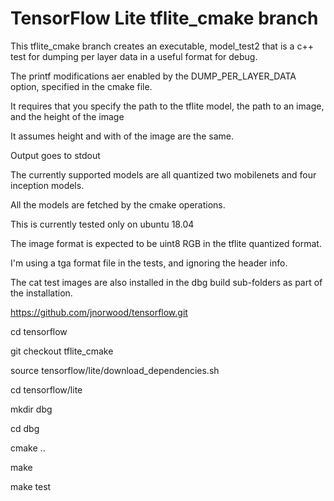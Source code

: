 # TensorFlow Lite tflite_cmake branch
This tflite_cmake branch creates an executable, model_test2 that is a c++ test for dumping per layer data in a useful format for debug.

The printf modifications aer enabled by the DUMP_PER_LAYER_DATA option, specified in the cmake file.

It requires that you specify the path to the tflite model, the path to an image, and the height of the image

It assumes height and with of the image are the same.

Output goes to stdout

The currently supported models are all quantized two mobilenets and four inception models.

All the models are fetched by the cmake operations.

This is currently tested only on ubuntu 18.04

The image format is expected to be uint8 RGB in the tflite quantized format.  

I'm using a tga format file in the tests, and ignoring the header info.

The cat test images are also installed in the dbg build sub-folders as part of the installation.

https://github.com/jnorwood/tensorflow.git 

cd tensorflow

git checkout tflite_cmake

source tensorflow/lite/download_dependencies.sh

cd tensorflow/lite

mkdir dbg

cd dbg

cmake ..

make

make test
 




